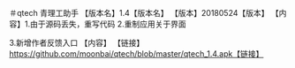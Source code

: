 ＃qtech
青理工助手
【版本名】1.4【版本名】
【版本】20180524【版本】
【内容】1.由于源码丢失，重写代码
2.重制应用关于界面

3.新增作者反馈入口
【内容】
【链接】https://github.com/moonbai/qtech/blob/master/qtech_1.4.apk【链接】
